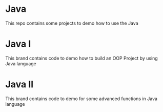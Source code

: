 # Java
This repo contains some projects to demo how to use the Java

# Java I
This brand contains code to demo how to build an OOP Project by using Java language

# Java II
This brand contains code to demo for some advanced functions in Java language
